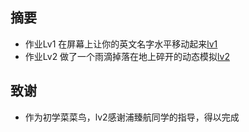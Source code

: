 ## 摘要 ##

 - 作业Lv1  在屏幕上让你的英文名字水平移动起来[lv1](https://github.com/darkbrgo/computationalphysics_N2014301020018/blob/master/exercise_03.py)
 - 作业Lv2  做了一个雨滴掉落在地上碎开的动态模拟[lv2](https://github.com/darkbrgo/computationalphysics_N2014301020018/blob/master/kk.py)

## 致谢 ##
 - 作为初学菜菜鸟，lv2感谢浦臻航同学的指导，得以完成

